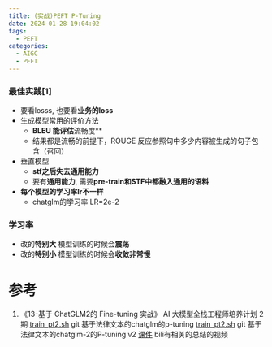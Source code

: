 ```yaml
---
title: (实战)PEFT P-Tuning
date: 2024-01-28 19:04:02
tags:
  - PEFT
categories:
  - AIGC  
  - PEFT
---
```


<p></p>
<!-- more -->

### 最佳实践[1]
+ 要看losss, 也要看**业务的loss**
+ 生成模型常用的评价方法
  - **BLEU 能评估**流畅度**
  - 结果都是流畅的前提下，ROUGE 反应参照句中多少内容被生成的句子包含（召回）  
+ 垂直模型
  - **stf之后失去通用能力**
  - 要有**通用能力**, 需要**pre-train和STF中都融入通用的语料**
+ **每个模型的学习率lr不一样**
  - chatglm的学习率
    LR=2e-2

### 学习率
+ 改的**特别大**
  模型训练的时候会**震荡**
+ 改的**特别小**
   模型训练的时候会**收敛非常慢**

# 参考
1. 《13-基于 ChatGLM2的 Fine-tuning 实战》 AI 大模型全栈工程师培养计划  2期
   [train_pt2.sh](https://github.com/www6v/fine-tuning-lab/blob/agiclass-v1/chatglm/train_pt2.sh) git   基于法律文本的chatglm的p-tuning
   [train_pt2.sh](https://github.com/www6v/fine-tuning-lab/blob/agiclass-v1/chatglm2/train_pt2.sh) git   基于法律文本的chatglm-2的P-tuning v2
   [课件](https://github.com/www6v/fullStackLLM/blob/master/08-fine-tuning/peft/index.ipynb)
   bili有相关的总结的视频

